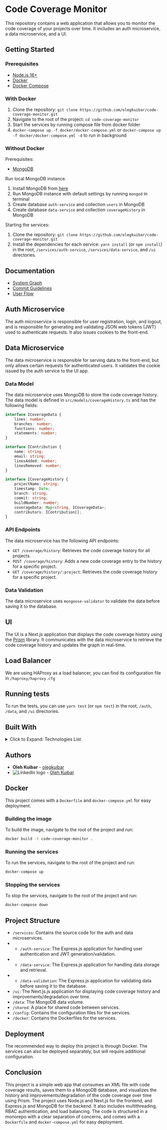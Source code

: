 # Code Coverage Monitor

This repository contains a web application that allows you to monitor the code coverage of your projects over time. It includes an auth microservice, a data microservice, and a UI.

## Getting Started

### Prerequisites

- [Node.js 16+](https://nodejs.org/en/)
- [Docker](https://www.docker.com/)
- [Docker Compose](https://docs.docker.com/compose/)

### With Docker

1. Clone the repository: `git clone https://github.com/olegkuibar/code-coverage-monitor.git`
2. Navigate to the root of the project: `cd code-coverage-monitor`
3. Start the services by running compose file from docker folder
4. `docker-compose up -f docker/docker-compose.yml`  or `docker-compose up -f docker/docker-compose.yml -d` to run in background

### Without Docker


Prerequisites:

- [MongoDB](https://www.mongodb.com/)

Run local MongoDB instance.

1. Install MongoDB from [here](https://www.mongodb.com/try/download/community)
2. Run MongoDB instance with default settings by running `mongod` in terminal
3. Create database `auth-service` and collection `users` in MongoDB
4. Create database `data-service` and collection `coverageHistory` in MongoDB

Starting the services:

1. Clone the repository: `git clone https://github.com/olegkuibar/code-coverage-monitor.git`
2. Install the dependencies for each service: `yarn install` (or `npm install`) in the root, `/services/auth-service`, `/services/data-service`, and `/ui` directories.

## Documentation

- [System Graph](docs/SYSTEM_GRAPH.md)
- [Commit Guidelines](docs/COMMIT_GUIDELINES.md)
- [User Flow](docs/USER_FLOW.md)

## Auth Microservice

The auth microservice is responsible for user registration, login, and logout, and is responsible for generating and validating JSON web tokens (JWT) used to authenticate requests. It also issues cookies to the front-end.

## Data Microservice

The data microservice is responsible for serving data to the front-end, but only allows certain requests for authenticated users. It validates the cookie issued by the auth service to the UI app.

### Data Model

The data microservice uses MongoDB to store the code coverage history. The data model is defined in `src/models/coverageHistory.ts` and has the following fields:

```typescript
interface ICoverageData {
    lines: number;
    branches: number;
    functions: number;
    statements: number;
}

interface IContribution {
    name: string;
    email: string;
    linesAdded: number;
    linesRemoved: number;
}

interface ICoverageHistory {
    projectName: string;
    timestamp: Date;
    branch: string;
    commit: string;
    buildNumber: number;
    coverageData: Map<string, ICoverageData>;
    contributors: IContribution[];
}
```


### API Endpoints

The data microservice has the following API endpoints:

- `GET /coverage/history`: Retrieves the code coverage history for all projects.
- `POST /coverage/history`: Adds a new code coverage entry to the history for a specific project.
- `GET /coverage/history/:project`: Retrieves the code coverage history for a specific project.

### Data Validation

The data microservice uses `mongoose-validator` to validate the data before saving it to the database.

## UI

The UI is a Next.js application that displays the code coverage history using the [Prism](https://prismjs.com/) library. It communicates with the data microservice to retrieve the code coverage history and updates the graph in real-time.

## Load Balancer

We are using HAProxy as a load balancer, you can find its configuration file in `/haproxy/haproxy.cfg`

## Running tests

To run the tests, you can use `yarn test` (or `npm test`) in the root, `/auth`, `/data`, and `/ui` directories.

## Built With

<details>
  <summary>Click to Expand: Technologies List</summary>

- [Express.js](https://expressjs.com/) - The web framework used
- [Mongoose](https://mongoosejs.com/) - MongoDB object modeling tool
- [Passport](http://www.passportjs.org/) - Authentication middleware
- [Helmet](https://helmetjs.github.io/) - HTTP security headers
- [Body-parser](https://www.npmjs.com/package/body-parser) - Node.js body parsing middleware
- [Next.js](https://Next.jsjs.org/) - JavaScript library for building user interfaces
- [Prism](https://prismjs.com/) - JavaScript library for syntax highlighting
- [Docker](https://www.docker.com/) - Containerization platform
- [HAProxy](https://www.haproxy.com/) - Load balancer
- [MongoDB](https://www.mongodb.com/) - NoSQL database
- [Axios](https://www.npmjs.com/package/axios) - Promise based HTTP client
- [Istanbul](https://istanbul.js.org/) - JavaScript code coverage tool
- [Jest](https://jestjs.io/) - JavaScript testing framework
- [Chart.js](https://www.chartjs.org/) - JavaScript library for data visualization

</details>

## Authors
* **Oleh Kuibar** - [olegkuibar](https://www.github.com/oleg-kuibar)
* ![LinkedIn logo](https://img.icons8.com/color/30/null/linkedin.png) - [Oleh Kuibar](https://www.linkedin.com/in/olegkuibar/)


## Docker

This project comes with a `Dockerfile` and `docker-compose.yml` for easy deployment.

### Building the image

To build the image, navigate to the root of the project and run:

```bash
docker build -t code-coverage-monitor .
```

### Running the services

To run the services, navigate to the root of the project and run:

```bash 
docker-compose up
```

### Stopping the services

To stop the services, navigate to the root of the project and run:
```bash
docker-compose down
```


## Project Structure

- `/services`: Contains the source code for the auth and data microservices.
- - `/auth-service`: The Express.js application for handling user authentication and JWT generation/validation.
- - `/data-service`: The Express.js application for handling data storage and retrieval.
- - `/data-validation`: The Express.js application for validating data before saving it to the database.
- `/ui`: The Next.js.js application for displaying code coverage history and improvements/degradation over time.
- `/data`: The MongoDB data volume.
- `/shared`: A place for shared code between services.
- `/config`: Contains the configuration files for the services.
- `/docker`: Contains the Dockerfiles for the services.

## Deployment

The recommended way to deploy this project is through Docker. The services can also be deployed separately, but will require additional configuration.

## Conclusion

This project is a simple web app that consumes an XML file with code coverage results, saves them to a MongoDB database, and visualizes the history and improvements/degradation of the code coverage over time using Prism. The project uses Node.js and Next.js for the frontend, and Express.js and MongoDB for the backend. It also includes multithreading, RBAC authentication, and load balancing. The code is structured in a monorepo with a clear separation of concerns, and comes with a `Dockerfile` and `docker-compose.yml` for easy deployment.
